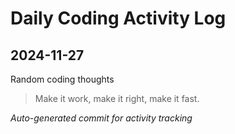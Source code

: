 # Daily Coding Activity Log

## 2024-11-27

Random coding thoughts

> Make it work, make it right, make it fast.

*Auto-generated commit for activity tracking*
